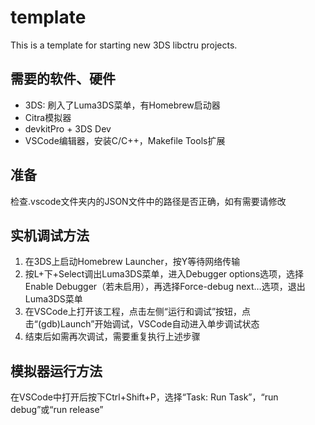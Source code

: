# template

This is a template for starting new 3DS libctru projects.

## 需要的软件、硬件
* 3DS: 刷入了Luma3DS菜单，有Homebrew启动器
* Citra模拟器
* devkitPro + 3DS Dev
* VSCode编辑器，安装C/C++，Makefile Tools扩展

## 准备
检查.vscode文件夹内的JSON文件中的路径是否正确，如有需要请修改

## 实机调试方法
1. 在3DS上启动Homebrew Launcher，按Y等待网络传输
2. 按L+下+Select调出Luma3DS菜单，进入Debugger options选项，选择Enable Debugger（若未启用），再选择Force-debug next…选项，退出Luma3DS菜单
3. 在VSCode上打开该工程，点击左侧“运行和调试”按钮，点击“(gdb)Launch”开始调试，VSCode自动进入单步调试状态
4. 结束后如需再次调试，需要重复执行上述步骤

## 模拟器运行方法
在VSCode中打开后按下Ctrl+Shift+P，选择“Task: Run Task”，“run debug”或“run release”
